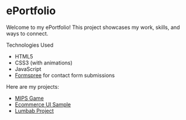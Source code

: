 # ePortfolio
Welcome to my ePortfolio! This project showcases my work, skills, and ways to connect.

Technologies Used
- HTML5
- CSS3 (with animations)
- JavaScript
- [Formspree](https://formspree.io) for contact form submissions


Here are my projects:

- [MIPS Game](./MIPS-Game)
- [Ecommerce UI Sample](./Ecommerce-UI)
- [Lumbab Project](./Lumbab_Project)
